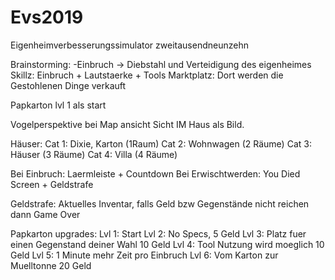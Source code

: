 # Evs2019
Eigenheimverbesserungssimulator zweitausendneunzehn


Brainstorming:
-Einbruch -> Diebstahl und Verteidigung des eigenheimes
Skillz: Einbruch + Lautstaerke + Tools
Marktplatz: Dort werden die Gestohlenen Dinge verkauft

Papkarton lvl 1 als start

Vogelperspektive bei Map ansicht
Sicht IM Haus als Bild.

Häuser:
Cat 1: Dixie, Karton (1Raum)
Cat 2: Wohnwagen (2 Räume)
Cat 3: Häuser (3 Räume)
Cat 4: Villa (4 Räume)





Bei Einbruch: Laermleiste + Countdown
Bei Erwischtwerden: You Died Screen + Geldstrafe

Geldstrafe: Aktuelles Inventar, falls Geld bzw Gegenstände nicht reichen dann Game Over


Papkarton upgrades:
Lvl 1: Start
Lvl 2: No Specs, 5 Geld
Lvl 3: Platz fuer einen Gegenstand deiner Wahl 10 Geld
Lvl 4: Tool Nutzung wird moeglich 10 Geld
Lvl 5: 1 Minute mehr Zeit pro Einbruch
Lvl 6: Vom Karton zur Muelltonne 20 Geld


